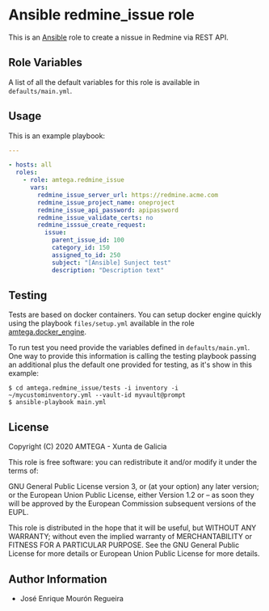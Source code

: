 # Ansible redmine_issue role

This is an [Ansible](http://www.ansible.com) role to create a nissue in Redmine via REST API.

## Role Variables

A list of all the default variables for this role is available in `defaults/main.yml`.

## Usage

This is an example playbook:

```yaml
---

- hosts: all
  roles:
    - role: amtega.redmine_issue
      vars:
        redmine_issue_server_url: https://redmine.acme.com
        redmine_issue_project_name: oneproject
        redmine_issue_api_password: apipassword
        redmine_issue_validate_certs: no       
        redmine_isssue_create_request:
          issue:
            parent_issue_id: 100
            category_id: 150
            assigned_to_id: 250
            subject: "[Ansible] Sunject test"
            description: "Description text"

```

## Testing

Tests are based on docker containers. You can setup docker engine quickly using the playbook `files/setup.yml` available in the role [amtega.docker_engine](https://galaxy.ansible.com/amtega/docker_engine).

To run test you need provide the variables defined in `defaults/main.yml`. One way to provide this information is calling the testing playbook passing an additional plus the default one provided for testing, as it's show in this example:

```shell
$ cd amtega.redmine_issue/tests -i inventory -i ~/mycustominventory.yml --vault-id myvault@prompt
$ ansible-playbook main.yml
```

## License

Copyright (C) 2020 AMTEGA - Xunta de Galicia

This role is free software: you can redistribute it and/or modify it under the terms of:

GNU General Public License version 3, or (at your option) any later version; or the European Union Public License, either Version 1.2 or – as soon they will be approved by the European Commission ­subsequent versions of the EUPL.

This role is distributed in the hope that it will be useful, but WITHOUT ANY WARRANTY; without even the implied warranty of MERCHANTABILITY or FITNESS FOR A PARTICULAR PURPOSE.  See the GNU General Public License for more details or European Union Public License for more details.

## Author Information

- José Enrique Mourón Regueira
